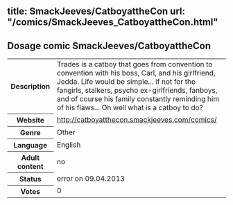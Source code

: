 title: SmackJeeves/CatboyattheCon
url: "/comics/SmackJeeves_CatboyattheCon.html"
---
Dosage comic SmackJeeves/CatboyattheCon
-----------------------------------------

<table class="comicinfo">
<tr>
<th>Description</th><td>Trades is a catboy that goes from convention to convention with his boss, Carl, and his girlfriend, Jedda. Life would be simple... if not for the fangirls, stalkers, psycho ex-girlfriends, fanboys, and of course his family constantly reminding him of his flaws... Oh well what is a catboy to do?</td>
</tr>
<tr>
<th>Website</th><td><a href="http://catboyatthecon.smackjeeves.com/comics/">http://catboyatthecon.smackjeeves.com/comics/</a></td>
</tr>
<tr>
<th>Genre</th><td>Other</td>
</tr>
<tr>
<th>Language</th><td>English</td>
</tr>
<tr>
<th>Adult content</th><td>no</td>
</tr>
<tr>
<th>Status</th><td>error on 09.04.2013</td>
</tr>
<tr>
<th>Votes</th><td>0</div></td>
</tr>
</table>
